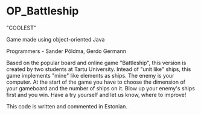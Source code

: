 # OP_Battleship
"COOLEST"

Game made using object-oriented Java

Programmers - Sander Põldma, Gerdo Germann

Based on the popular board and online game "Battleship", this version is created by two students at Tartu University. Intead of "unit like" ships, 
this game implements "mine" like elements as ships. The enemy is your computer.
At the start of the game you have to choose the dimension of your gameboard and the number of ships on it. Blow up your enemy's ships first and you win. 
Have a try yourself and let us know, where to improve!

This code is written and commented in Estonian.
